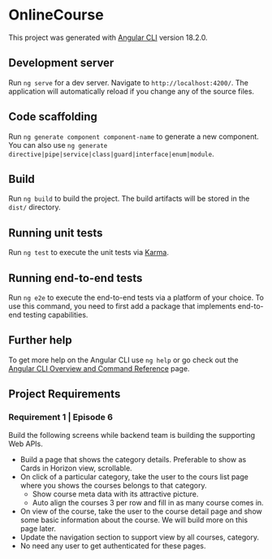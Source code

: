 # OnlineCourse

This project was generated with [Angular CLI](https://github.com/angular/angular-cli) version 18.2.0.

## Development server

Run `ng serve` for a dev server. Navigate to `http://localhost:4200/`. The application will automatically reload if you change any of the source files.

## Code scaffolding

Run `ng generate component component-name` to generate a new component. You can also use `ng generate directive|pipe|service|class|guard|interface|enum|module`.

## Build

Run `ng build` to build the project. The build artifacts will be stored in the `dist/` directory.

## Running unit tests

Run `ng test` to execute the unit tests via [Karma](https://karma-runner.github.io).

## Running end-to-end tests

Run `ng e2e` to execute the end-to-end tests via a platform of your choice. To use this command, you need to first add a package that implements end-to-end testing capabilities.

## Further help

To get more help on the Angular CLI use `ng help` or go check out the [Angular CLI Overview and Command Reference](https://angular.dev/tools/cli) page.


## Project Requirements

### Requirement 1 | Episode 6
Build the following screens while backend team is building the supporting Web APIs.
- Build a page that shows the category details. Preferable to show as Cards in Horizon view, scrollable.
- On click of a particular category, take the user to the cours list page where you shows the courses belongs to that category. 
    - Show course meta data with its attractive picture. 
    - Auto align the courses 3 per row and fill in as many course comes in.
- On view of the course, take the user to the course detail page and show some basic information about the course. We will build more on this page later.
- Update the navigation section to support view by all courses, category.
- No need any user to get authenticated for these pages.
